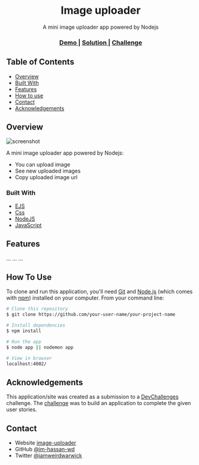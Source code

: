 <!-- Please update value in the {}  -->

<h1 align="center">Image uploader</h1>

<div align="center">
  A mini image uploader app powered by Nodejs
</div>

<div align="center">
  <h3>
    <a href="https://{your-demo-link.your-domain}">
      Demo
    </a>
    <span> | </span>
    <a href="https://{your-url-to-the-solution}">
      Solution
    </a>
    <span> | </span>
    <a href="https://devchallenges.io/challenges/O2iGT9yBd6xZBrOcVirx">
      Challenge
    </a>
  </h3>
</div>

<!-- TABLE OF CONTENTS -->

## Table of Contents

- [Overview](#overview)
- [Built With](#built-with)
- [Features](#features)
- [How to use](#how-to-use)
- [Contact](#contact)
- [Acknowledgements](#acknowledgements)

<!-- OVERVIEW -->

## Overview

![screenshot](https://user-images.githubusercontent.com/16707738/92399059-5716eb00-f132-11ea-8b14-bcacdc8ec97b.png)

A mini image uploader app powered by Nodejs:

- You can upload image
- See new uploaded images
- Copy uploaded image url

### Built With

<!-- This section should list any major frameworks that you built your project using. Here are a few examples.-->

- [EJS](https://.../)
- [Css](https://.../)
- [NodeJS](https://.../)
- [JavaScript](https://.../)

## Features

<!-- List the features of your application or follow the template. Don't share the figma file here :) -->

...
...
...

## How To Use

<!-- Example: -->

To clone and run this application, you'll need [Git](https://git-scm.com) and [Node.js](https://nodejs.org/en/download/) (which comes with [npm](http://npmjs.com)) installed on your computer. From your command line:

```bash
# Clone this repository
$ git clone https://github.com/your-user-name/your-project-name

# Install dependencies
$ npm install

# Run the app
$ node app || nodemon app

# View in browser
localhost:4002/
```

## Acknowledgements

<!-- List the features of your application or follow the template. Don't share the figma file here :) -->

This application/site was created as a submission to a [DevChallenges](https://devchallenges.io/challenges) challenge. The [challenge](https://devchallenges.io/challenges/O2iGT9yBd6xZBrOcVirx) was to build an application to complete the given user stories.

## Contact

- Website [image-uploader](https://{your-web-site-link})
- GitHub [@im-hassan-wd](https://{github.com/your-usermame})
- Twitter [@iamweirdwarwick](https://{twitter.com/your-username})
